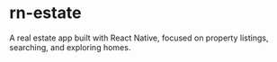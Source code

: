 # rn-estate
A real estate app built with React Native, focused on property listings, searching, and exploring homes.
